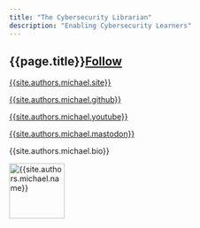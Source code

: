 ```yaml
---
title: "The Cybersecurity Librarian"
description: "Enabling Cybersecurity Learners"
---
```


<!-- Begin post excerpts, let's highlight the first 4 posts on top -->
<h2 class="font-weight-bold">{{page.title}}<span class="small btn btn-outline-success btn-sm btn-round"><a rel="me" href="{{site.authors.michael.mastodon}}">Follow</a></span></h2>
<p><a rel="me" href="{{site.authors.michael.site}}">{{site.authors.michael.site}}</a></p>
<p><a rel="me" href="{{site.authors.michael.github}}">{{site.authors.michael.github}}</a></p>
<p><a rel="me" href="{{site.authors.michael.youtube}}">{{site.authors.michael.youtube}}</a></p>
<p><a rel="me" href="{{site.authors.michael.mastodon}}">{{site.authors.michael.mastodon}}</a></p>
<p class="excerpt">{{site.authors.michael.bio}}</p>
<div class="col-md-3 text-right">
    <img alt="{{site.authors.michael.name}}" src="{{site.baseurl}}/{{site.authors.michael.avatar}}" class="rounded-circle" height="100" width="100">
</div>
    
        